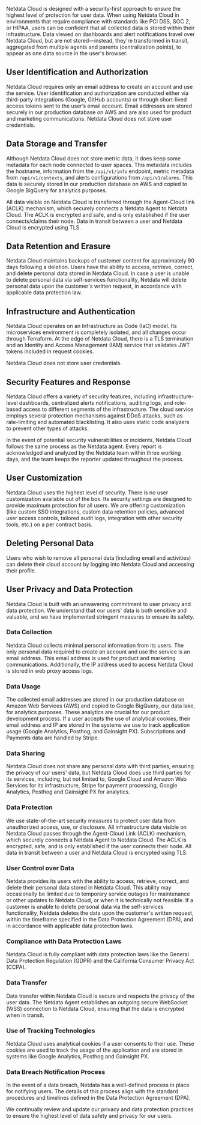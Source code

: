 

Netdata Cloud is designed with a security-first approach to ensure the highest level of protection for user data. When
using Netdata Cloud in environments that require compliance with standards like PCI DSS, SOC 2, or HIPAA, users can be
confident that all collected data is stored within their infrastructure. Data viewed on dashboards and alert
notifications travel over Netdata Cloud, but are not stored—instead, they're transformed in transit, aggregated from
multiple agents and parents (centralization points), to appear as one data source in the user's browser.

## User Identification and Authorization

Netdata Cloud requires only an email address to create an account and use the service. User identification and
authorization are conducted either via third-party integrations (Google, GitHub accounts) or through short-lived access
tokens sent to the user’s email account. Email addresses are stored securely in our production database on AWS and are
also used for product and marketing communications. Netdata Cloud does not store user credentials.

## Data Storage and Transfer

Although Netdata Cloud does not store metric data, it does keep some metadata for each node connected to user spaces.
This metadata includes the hostname, information from the `/api/v1/info` endpoint, metric metadata
from `/api/v1/contexts`, and alerts configurations from `/api/v1/alarms`. This data is securely stored in our production
database on AWS and copied to Google BigQuery for analytics purposes.

All data visible on Netdata Cloud is transferred through the Agent-Cloud link (ACLK) mechanism, which securely connects
a Netdata Agent to Netdata Cloud. The ACLK is encrypted and safe, and is only established if the user connects/claims
their node. Data in transit between a user and Netdata Cloud is encrypted using TLS.

## Data Retention and Erasure

Netdata Cloud maintains backups of customer content for approximately 90 days following a deletion. Users have the
ability to access, retrieve, correct, and delete personal data stored in Netdata Cloud. In case a user is unable to
delete personal data via self-services functionality, Netdata will delete personal data upon the customer's written
request, in accordance with applicable data protection law.

## Infrastructure and Authentication

Netdata Cloud operates on an Infrastructure as Code (IaC) model. Its microservices environment is completely isolated,
and all changes occur through Terraform. At the edge of Netdata Cloud, there is a TLS termination and an Identity and
Access Management (IAM) service that validates JWT tokens included in request cookies.

Netdata Cloud does not store user credentials.

## Security Features and Response

Netdata Cloud offers a variety of security features, including infrastructure-level dashboards, centralized alerts
notifications, auditing logs, and role-based access to different segments of the infrastructure. The cloud service
employs several protection mechanisms against DDoS attacks, such as rate-limiting and automated blacklisting. It also
uses static code analyzers to prevent other types of attacks.

In the event of potential security vulnerabilities or incidents, Netdata Cloud follows the same process as the Netdata
agent. Every report is acknowledged and analyzed by the Netdata team within three working days, and the team keeps the
reporter updated throughout the process.

## User Customization

Netdata Cloud uses the highest level of security. There is no user customization available out of the box. Its security
settings are designed to provide maximum protection for all users. We are offering customization (like custom SSO
integrations, custom data retention policies, advanced user access controls, tailored audit logs, integration with other
security tools, etc.) on a per contract basis.

## Deleting Personal Data

Users who wish to remove all personal data (including email and activities) can delete their cloud account by logging
into Netdata Cloud and accessing their profile.

## User Privacy and Data Protection

Netdata Cloud is built with an unwavering commitment to user privacy and data protection. We understand that our users'
data is both sensitive and valuable, and we have implemented stringent measures to ensure its safety.

### Data Collection

Netdata Cloud collects minimal personal information from its users. The only personal data required to create an account
and use the service is an email address. This email address is used for product and marketing communications.
Additionally, the IP address used to access Netdata Cloud is stored in web proxy access logs.

### Data Usage

The collected email addresses are stored in our production database on Amazon Web Services (AWS) and copied to Google
BigQuery, our data lake, for analytics purposes. These analytics are crucial for our product development process. If a
user accepts the use of analytical cookies, their email address and IP are stored in the systems we use to track
application usage (Google Analytics, Posthog, and Gainsight PX). Subscriptions and Payments data are handled by Stripe.

### Data Sharing

Netdata Cloud does not share any personal data with third parties, ensuring the privacy of our users' data, but Netdata
Cloud does use third parties for its services, including, but not limited to, Google Cloud and Amazon Web Services for
its infrastructure, Stripe for payment processing, Google Analytics, Posthog and Gainsight PX for analytics.

### Data Protection

We use state-of-the-art security measures to protect user data from unauthorized access, use, or disclosure. All
infrastructure data visible on Netdata Cloud passes through the Agent-Cloud Link (ACLK) mechanism, which securely
connects a Netdata Agent to Netdata Cloud. The ACLK is encrypted, safe, and is only established if the user connects
their node. All data in transit between a user and Netdata Cloud is encrypted using TLS.

### User Control over Data

Netdata provides its users with the ability to access, retrieve, correct, and delete their personal data stored in
Netdata Cloud. This ability may occasionally be limited due to temporary service outages for maintenance or other
updates to Netdata Cloud, or when it is technically not feasible. If a customer is unable to delete personal data via
the self-services functionality, Netdata deletes the data upon the customer's written request, within the timeframe
specified in the Data Protection Agreement (DPA), and in accordance with applicable data protection laws.

### Compliance with Data Protection Laws

Netdata Cloud is fully compliant with data protection laws like the General Data Protection Regulation (GDPR) and the
California Consumer Privacy Act (CCPA).

### Data Transfer

Data transfer within Netdata Cloud is secure and respects the privacy of the user data. The Netdata Agent establishes an
outgoing secure WebSocket (WSS) connection to Netdata Cloud, ensuring that the data is encrypted when in transit.

### Use of Tracking Technologies

Netdata Cloud uses analytical cookies if a user consents to their use. These cookies are used to track the usage of the
application and are stored in systems like Google Analytics, Posthog and Gainsight PX.

### Data Breach Notification Process

In the event of a data breach, Netdata has a well-defined process in place for notifying users. The details of this
process align with the standard procedures and timelines defined in the Data Protection Agreement (DPA).

We continually review and update our privacy and data protection practices to ensure the highest level of data safety
and privacy for our users.
